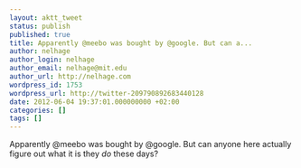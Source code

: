 ```yaml
---
layout: aktt_tweet
status: publish
published: true
title: Apparently @meebo was bought by @google. But can a...
author: nelhage
author_login: nelhage
author_email: nelhage@mit.edu
author_url: http://nelhage.com
wordpress_id: 1753
wordpress_url: http://twitter-209790892683440128
date: 2012-06-04 19:37:01.000000000 +02:00
categories: []
tags: []
---
```

Apparently @meebo was bought by @google. But can anyone here actually figure out what it is they *do* these days?
